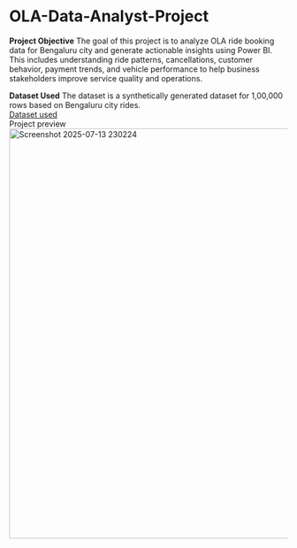 # OLA-Data-Analyst-Project

**Project Objective**
The goal of this project is to analyze OLA ride booking data for Bengaluru city and generate actionable insights using Power BI. This includes understanding ride patterns, cancellations, customer behavior, payment trends, and vehicle performance to help business stakeholders improve service quality and operations.

**Dataset Used**
The dataset is a synthetically generated dataset for 1,00,000 rows based on Bengaluru city rides. 
</br>
[Dataset used](https://drive.google.com/file/d/1JEkhuwnzZ5N2JlUhLrvqIDtghWiqEDo-/view?usp=sharing)
</br>
Project preview
</br>
<img width="1291" height="741" alt="Screenshot 2025-07-13 230224" src="https://github.com/user-attachments/assets/36fbcab3-fa4e-4e4b-b707-5582d39875dd" />
